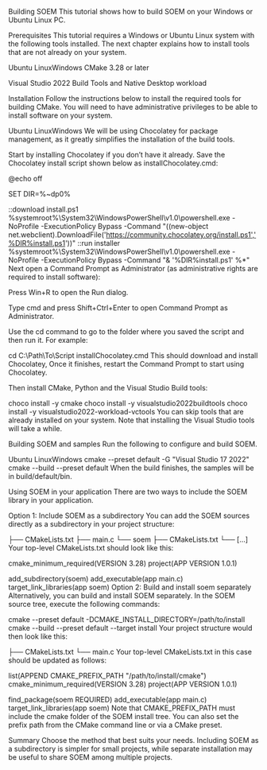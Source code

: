 Building SOEM
This tutorial shows how to build SOEM on your Windows or Ubuntu Linux PC.

Prerequisites
This tutorial requires a Windows or Ubuntu Linux system with the following tools installed. The next chapter explains how to install tools that are not already on your system.

Ubuntu LinuxWindows
CMake 3.28 or later

Visual Studio 2022 Build Tools and Native Desktop workload

Installation
Follow the instructions below to install the required tools for building CMake. You will need to have administrative privileges to be able to install software on your system.

Ubuntu LinuxWindows
We will be using Chocolatey for package management, as it greatly simplifies the installation of the build tools.

Start by installing Chocolatey if you don’t have it already. Save the Chocolatey install script shown below as installChocolatey.cmd:

@echo off

SET DIR=%~dp0%

::download install.ps1
%systemroot%\System32\WindowsPowerShell\v1.0\powershell.exe -NoProfile -ExecutionPolicy Bypass -Command "((new-object net.webclient).DownloadFile('https://community.chocolatey.org/install.ps1','%DIR%install.ps1'))"
::run installer
%systemroot%\System32\WindowsPowerShell\v1.0\powershell.exe -NoProfile -ExecutionPolicy Bypass -Command "& '%DIR%install.ps1' %*"
Next open a Command Prompt as Administrator (as administrative rights are required to install software):

Press Win+R to open the Run dialog.

Type cmd and press Shift+Ctrl+Enter to open Command Prompt as Administrator.

Use the cd command to go to the folder where you saved the script and then run it. For example:

cd C:\Path\To\Script
installChocolatey.cmd
This should download and install Chocolatey, Once it finishes, restart the Command Prompt to start using Chocolatey.

Then install CMake, Python and the Visual Studio Build tools:

choco install -y cmake
choco install -y visualstudio2022buildtools
choco install -y visualstudio2022-workload-vctools
You can skip tools that are already installed on your system. Note that installing the Visual Studio tools will take a while.

Building SOEM and samples
Run the following to configure and build SOEM.

Ubuntu LinuxWindows
cmake --preset default -G "Visual Studio 17 2022"
cmake --build --preset default
When the build finishes, the samples will be in build/default/bin.

Using SOEM in your application
There are two ways to include the SOEM library in your application.

Option 1: Include SOEM as a subdirectory
You can add the SOEM sources directly as a subdirectory in your project structure:

├── CMakeLists.txt
├── main.c
└── soem
    ├── CMakeLists.txt
    └── [...]
Your top-level CMakeLists.txt should look like this:

cmake_minimum_required(VERSION 3.28)
project(APP VERSION 1.0.1)

add_subdirectory(soem)
add_executable(app main.c)
target_link_libraries(app soem)
Option 2: Build and install soem separately
Alternatively, you can build and install SOEM separately. In the SOEM source tree, execute the following commands:

cmake --preset default -DCMAKE_INSTALL_DIRECTORY=/path/to/install
cmake --build --preset default --target install
Your project structure would then look like this:

├── CMakeLists.txt
└── main.c
Your top-level CMakeLists.txt in this case should be updated as follows:

list(APPEND CMAKE_PREFIX_PATH "/path/to/install/cmake")
cmake_minimum_required(VERSION 3.28)
project(APP VERSION 1.0.1)

find_package(soem REQUIRED)
add_executable(app main.c)
target_link_libraries(app soem)
Note that CMAKE_PREFIX_PATH must include the cmake folder of the SOEM install tree. You can also set the prefix path from the CMake command line or via a CMake preset.

Summary
Choose the method that best suits your needs. Including SOEM as a subdirectory is simpler for small projects, while separate installation may be useful to share SOEM among multiple projects.
